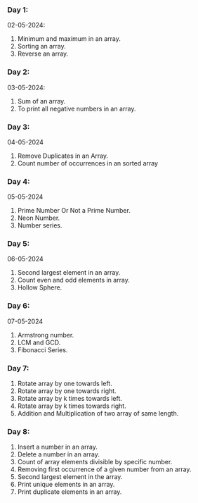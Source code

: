 ### Day 1:
02-05-2024:
1) Minimum and maximum in an array.
2) Sorting an array.
3) Reverse an array.
### Day 2:
03-05-2024:
1) Sum of an array.
2) To print all negative numbers in an array.
### Day 3:
04-05-2024
1) Remove Duplicates in an Array.
2) Count number of occurrences in an sorted array
### Day 4:
05-05-2024
1) Prime Number Or Not a Prime Number.
2) Neon Number.
3) Number series.
### Day 5:
06-05-2024
1) Second largest element in an array.
2) Count even and odd elements in array.
3) Hollow Sphere.
### Day 6:
07-05-2024
1) Armstrong number.
2) LCM and GCD.
3) Fibonacci Series.
### Day 7:
1) Rotate array by one towards left.
2) Rotate array by one towards right.
3) Rotate array by k times towards left.
4) Rotate array by k times towards right.
5) Addition and Multiplication of two array of same length.
### Day 8:
1) Insert a number in an array.
2) Delete a number in an array.
3) Count of array elements divisible by specific number.
4) Removing first occurrence of a given number from an array.
5) Second largest element in the array.
6) Print unique elements in an array.
7) Print duplicate elements in an array.
